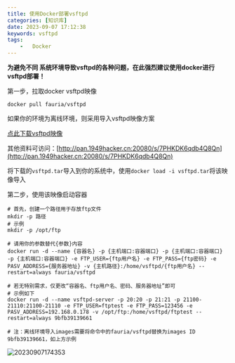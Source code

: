 ```yaml
---
title: 使用Docker部署vsftpd
categories: [知识库]
date: 2023-09-07 17:12:38
keywords: vsftpd
tags:
    -   Docker
---
```


**为避免不同 系统环境导致vsftpd的各种问题，在此强烈建议使用docker进行vsftpd部署！**

<!-- more -->

第一步，拉取docker vsftpd映像

`docker pull fauria/vsftpd`

如果你的环境为离线环境，则采用导入vsftpd映像方案

[点此下载vsftpd映像](http://pan.1949hacker.cn:20080/s/7PHKDK6qdb4Q8Qn/download?path=%2Fdocker%20images&files=vsftpd.tar&downloadStartSecret=hzc48g1udq6)

其他资料可访问：[http://pan.1949hacker.cn:20080/s/7PHKDK6qdb4Q8Qn](http://pan.1949hacker.cn:20080/s/7PHKDK6qdb4Q8Qn)

将下载的`vsftpd.tar`导入到你的系统中，使用`docker load -i vsftpd.tar`将该映像导入

第二步，使用该映像启动容器

```shell
# 首先，创建一个路径用于存放ftp文件
mkdir -p 路径
# 示例
mkdir -p /opt/ftp

# 请用你的参数替代{参数}内容
docker run -d --name {容器名} -p {主机端口:容器端口} -p {主机端口:容器端口} -p {主机端口:容器端口} -e FTP_USER={ftp用户名} -e FTP_PASS={ftp密码} -e PASV_ADDRESS={服务器地址} -v {主机路径}:/home/vsftpd/{ftp用户名} --restart=always fauria/vsftpd

# 若无特别需求，仅更改“容器名、ftp用户名、密码、服务器地址”即可
# 示例如下
docker run -d --name vsftpd-server -p 20:20 -p 21:21 -p 21100-21110:21100-21110 -e FTP_USER=ftptest -e FTP_PASS=123456 -e PASV_ADDRESS=192.168.0.178 -v /opt/ftp:/home/vsftpd/ftptest --restart=always 9bfb39139661

# 注：离线环境导入images需要将命令中的fauria/vsftpd替换为images ID 9bfb39139661，如上方示例
```

![20230907174353](https://img.1949hacker.cn//20230907174353.png)